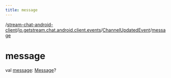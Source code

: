 ```yaml
---
title: message
---
```

/[stream-chat-android-client](../../index.md)/[io.getstream.chat.android.client.events](../index.md)/[ChannelUpdatedEvent](index.md)/[message](message.md)  
  
  
  
# message  
val [message](message.md): [Message](../../io.getstream.chat.android.client.models/Message/index.md)?
